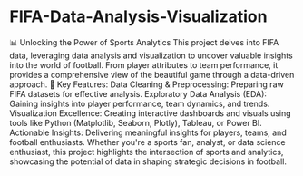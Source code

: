 # FIFA-Data-Analysis-Visualization
📊 Unlocking the Power of Sports Analytics
This project delves into FIFA data, leveraging data analysis and visualization to uncover valuable insights into the world of football. From player attributes to team performance, it provides a comprehensive view of the beautiful game through a data-driven approach.
🔑 Key Features:
Data Cleaning & Preprocessing: Preparing raw FIFA datasets for effective analysis.
Exploratory Data Analysis (EDA): Gaining insights into player performance, team dynamics, and trends.
Visualization Excellence: Creating interactive dashboards and visuals using tools like Python (Matplotlib, Seaborn, Plotly), Tableau, or Power BI.
Actionable Insights: Delivering meaningful insights for players, teams, and football enthusiasts.
Whether you're a sports fan, analyst, or data science enthusiast, this project highlights the intersection of sports and analytics, showcasing the potential of data in shaping strategic decisions in football.
